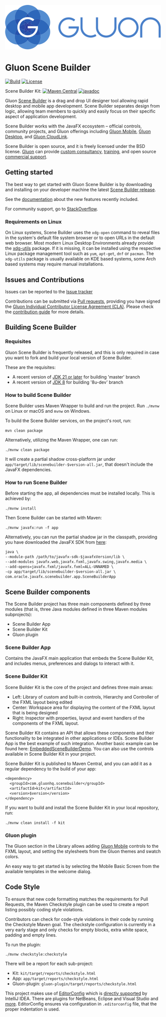 [![Gluon](.github/assets/gluon_logo.svg)](https://gluonhq.com)

# Gluon Scene Builder #

[![Build](https://github.com/gluonhq/scenebuilder/actions/workflows/build.yml/badge.svg)](https://github.com/gluonhq/scenebuilder/actions/workflows/build.yml)
[![License](https://img.shields.io/badge/license-BSD-green)](./LICENSE)

Scene Builder Kit: 
[![Maven Central](https://img.shields.io/maven-central/v/com.gluonhq.scenebuilder/kit)](https://search.maven.org/#search|ga|1|com.gluonhq.scenebuilder)
[![javadoc](https://javadoc.io/badge2/com.gluonhq.scenebuilder/kit/javadoc.svg?color=blue)](https://javadoc.io/doc/com.gluonhq.scenebuilder/kit)

Gluon [Scene Builder](http://gluonhq.com/products/scene-builder/) is a drag and drop UI designer tool allowing rapid desktop and mobile app development.
Scene Builder separates design from logic, allowing team members to quickly and easily focus on their specific aspect of application development.

Scene Builder works with the JavaFX ecosystem – official controls, community projects, and Gluon offerings including
[Gluon Mobile](http://gluonhq.com/products/mobile),
[Gluon Desktop](http://gluonhq.com/products/desktop), and
[Gluon CloudLink](http://gluonhq.com/products/cloudlink).

Scene Builder is open source, and it is freely licensed under the BSD license.
[Gluon](http://gluonhq.com) can provide [custom consultancy](http://gluonhq.com/services/consulting/), [training](http://gluonhq.com/services/training/), and open source [commercial support](http://gluonhq.com/services/commercial-support/).

## Getting started ##

The best way to get started with Gluon Scene Builder is by downloading and installing on your developer machine the latest 
[Scene Builder release](http://gluonhq.com/products/scene-builder/#download).

See the [documentation](http://docs.gluonhq.com/scenebuilder/) about the new features recently included.

For community support, go to [StackOverflow](https://stackoverflow.com/questions/tagged/scenebuilder).

### Requirements on Linux ###

On Linux systems, Scene Builder uses the `xdg-open` command to reveal files in the system's default file system browser or to open URLs in the default web browser. Most modern Linux Desktop Environments already provide the [xdg-utils](https://freedesktop.org/wiki/Software/xdg-utils/) package. If it is missing, it can be installed using the respective Linux package management tool such as `yum`, `apt-get`, `dnf` or `pacman`. The `xdg-utils` package is usually available on KDE based systems, some Arch based systems may require manual installations.

## Issues and Contributions ##

Issues can be reported to the [Issue tracker](https://github.com/gluonhq/scenebuilder/issues/)

Contributions can be submitted via [Pull requests](https://github.com/gluonhq/scenebuilder/pulls/), 
providing you have signed the [Gluon Individual Contributor License Agreement (CLA)](https://cla.gluonhq.com). Please check the [contribution guide](CONTRIBUTING.md) for more details.

## Building Scene Builder ##

### Requisites ###

Gluon Scene Builder is frequently released, and this is only required in case you want to fork and build your local version of Scene Builder.

These are the requisites:

* A recent version of [JDK 21 or later](https://www.oracle.com/technetwork/java/javase/downloads/index.html) for building 'master' branch
* A recent version of [JDK 8](https://www.oracle.com/technetwork/java/javase/downloads/jdk8-downloads-2133151.html) for building '8u-dev' branch

### How to build Scene Builder ###

Scene Builder uses Maven Wrapper to build and run the project. Run `./mvnw` on Linux or macOS and `mvnw` on Windows.

To build the Scene Builder services, on the project's root, run:

`mvn clean package`

Alternatively, utilizing the Maven Wrapper, one can run:

`./mvnw clean package`

It will create a partial shadow cross-platform jar under `app/target/lib/scenebuilder-$version-all.jar`, that doesn't include the JavaFX dependencies.

### How to run Scene Builder ###

Before starting the app, all dependencies must be installed locally.
This is achieved by:

`./mvnw install`

Then Scene Builder can be started with Maven:

`./mvnw javafx:run -f app`

Alternatively, you can run the partial shadow jar in the classpath, providing you have downloaded the JavaFX SDK from [here](https://gluonhq.com/products/javafx/):

```
java \ 
--module-path /path/to/javafx-sdk-$javafxVersion/lib \
--add-modules javafx.web,javafx.fxml,javafx.swing,javafx.media \
--add-opens=javafx.fxml/javafx.fxml=ALL-UNNAMED \
-cp app/target/lib/scenebuilder-$version-all.jar \
com.oracle.javafx.scenebuilder.app.SceneBuilderApp
```

## Scene Builder components ##

The Scene Builder project has three main components defined by three modules (that is, three Java modules defined in three Maven modules subprojects):

- Scene Builder App
- Scene Builder Kit
- Gluon plugin

### Scene Builder App ###

Contains the JavaFX main application that embeds the Scene Builder Kit, and includes menus, preferences and dialogs to interact with it.

### Scene Builder Kit ###

Scene Builder Kit is the core of the project and defines three main areas: 

- Left: Library of custom and built-in controls, Hierarchy and Controller of the FXML layout being edited
- Center: Workspace area for displaying the content of the FXML layout that is being designed
- Right: Inspector with properties, layout and event handlers of the components of the FXML layout.

Scene Builder Kit contains an API that allows these components and their functionality to be integrated in other applications or IDEs. Scene Builder App is the best example of such integration. Another basic example can be found here: [EmbeddedSceneBuilderDemo](https://github.com/gluonhq/EmbeddedSceneBuilderDemo). You can also use the controls available in Scene Builder Kit in your project.

Scene Builder Kit is published to Maven Central, and you can add it as a regular dependency to the build of your app:

```
<dependency>
  <groupId>com.gluonhq.scenebuilder</groupId>
  <artifactId>kit</artifactId>
  <version>$version</version>
</dependency>
```

If you want to build and install the Scene Builder Kit in your local repository, run:

`./mvnw clean install -f kit`

### Gluon plugin ###

The Gluon section in the Library allows adding [Gluon Mobile](http://gluonhq.com/products/mobile) controls to the FXML layout, and setting the stylesheets from the Gluon themes and swatch colors.

An easy way to get started is by selecting the Mobile Basic Screen from the available templates in the welcome dialog.

## Code Style

To ensure that new code formatting matches the requirements for Pull Requests,
the Maven Checkstyle plugin can be used to create a report listing possibly coding 
style violations.

Contributors can check for code-style violations in their code by running the Checkstyle Maven goal. The checkstyle configuration is currently in a very early stage and only checks for empty blocks, extra white space, padding and empty lines.

To run the plugin:

```
./mvnw checkstyle:checkstyle
```

There will be a report for each sub-project:

* Kit: `kit/target/reports/checkstyle.html`
* App: `app/target/reports/checkstyle.html`
* Gluon-plugin: `gluon-plugin/target/reports/checkstyle.html`

This project makes use of [EditorConfig](https://editorconfig.org/) which is [directly supported](https://editorconfig.org/#pre-installed) by IntelliJ IDEA. There are plugins for NetBeans, Eclipse and Visual Studio and [more](https://editorconfig.org/#download). EditorConfig ensures via configuration in `.editorconfig` file, that the proper indentation is used.

